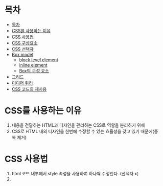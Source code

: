 # 목차
- [목차](#목차)
- [CSS를 사용하는 이유](#CSS를-사용하는-이유)
- [CSS 사용법](#CSS-사용법)
- [CSS 구성요소](#CSS-구성요소)
- [CSS 선택자](#CSS-선택자)
- [Box model](#Box-model)
  - [block level element](#block-level-element)
  - [inline element](#inline-element)
  - [Box의 구성 요소](#Box의-구성-요소)
- [그리드](#그리드)
- [미디어 쿼리](#미디어-쿼리)
- [CSS 코드의 재사용](#CSS-코드의-재사용)
  
# CSS를 사용하는 이유

1. 내용을 전달하는 HTML과 디자인을 관리하는 CSS로 역할을 분리하기 위해
2. CSS로 HTML 내의 디자인을 한번에 수정할 수 있는 효율성을 갖고 있기 때문에(중복 제거)

# CSS 사용법

1. html 코드 내부에서 style 속성을 사용하여 하나씩 수정한다. (선택자 x)
2. <style> 태그로 html과 분리하여 css 코드를 사용할 곳을 정의해준다. (선택자 o)

# CSS 구성요소

![Untitled](https://s3-us-west-2.amazonaws.com/secure.notion-static.com/d47f47d8-7daf-4af8-8762-e69478d2ed6d/Untitled.png)

1. 선택자 ( 무엇을 )
2. 선언 ( 어떻게 ) - 선언의 끝에는 항상 세미콜론 `;` 으로 구분한다.

# CSS 선택자

- 수정하고 싶은 HTML 부분들을 class 속성으로 그룹핑하여 CSS에서 효과를 줄 수 있다.
- class는 `.class명` 으로 선택한다.
- class 속성은 띄어쓰기를 구분으로 여러 개를 부여할 수 있다.
- 특정 수정하고 싶은 부분에 id 속성을 부여할 수 있으며 `#id명` 으로 CSS에서 선택한다.
- id값은 유일하고 고유한 값이어야 한다.
- id 선택자는 class 선택자보다 우선한다.
- class 선택자는 태그 선택자보다 우선한다.
- 즉, 구체적인 선택자가 포괄적인 선택자보다 우선한다.
- 만약 동등한 선택자라면 가장 나중에 등장한 효과를 적용한다.
- `,` 선택자를 통해 여러 element를 선택할 수 있다.
- Property 하나에 여러 value를 나열할 수 있으며, 순서는 상관없다. ex)`border : 5px, red, solid`

# Box Model

- html의 요소 하나하나를 박스로 바라보고 디자인하는 모델

### block level element

- 화면 전체를 사용하는 태그
- `display:block`

### inline element

- 콘텐츠만큼의 크기만 갖는 태그
- `display:inline`

## Box의 구성 요소

1. margin
    - border와 border 사이의 거리
2. border
    - element의 테두리, 경계선
3. padding
    - 내부 content와 border 사이의 거리
4. content
    - element의 내용

# 그리드

`<div>` : 디자인의 용도로 사용하는 아무 의미 없는 태그. block element이다.

`<span>`: 디자인의 용도로 사용하는 `<div>`와 같은 태그. inline element이다.

- 여러 element의 레이아웃을 정리해준다.
- `divide:grid` 를 정렬할 elements의 선택자에서 선언
- `grid-template` 속성으로 레이아웃 생성

# 미디어 쿼리

- 반응형 웹의 핵심
- 쿼리문의 조건에 따라 웹을 다르게 구현
- `@media(조건)`  으로 선언

# CSS 코드의 재사용

- CSS 파일에 공통으로 사용하고 관리할 CSS 코드 작성
- `<link>` 태그 활용
- 여러 html에서 하나의 CSS를 사용하고 유지보수 할 수 있음
- 네트워크 적인 측면에서는 CSS를 다운받아야하기 때문에 비효율적일 수도 있지만
- 캐싱 덕분에 한번 CSS를 받으면 CSS가 수정되기 전까지는 같은 CSS를 로드
